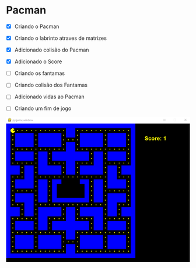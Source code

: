 
# Pacman
- [x] Criando o Pacman
- [x] Criando o labrinto atraves de matrizes
- [x] Adicionado colisão do Pacman
- [x] Adicionado o Score
- [ ] Criando os fantamas
- [ ] Criando colisão dos Fantamas
- [ ] Adicionado vidas ao Pacman
- [ ] Criando um fim de jogo



![](pacman.png)